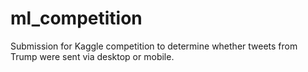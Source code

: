 # ml_competition
Submission for Kaggle competition to determine whether tweets from Trump were sent via desktop or mobile.
